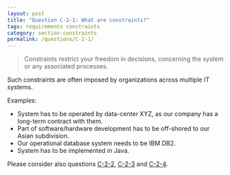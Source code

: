 ```yaml
---
layout: post
title: "Question C-2-1: What are constraints?"
tags: requirements constraints
category: section-constraints
permalink: /questions/C-2-1/
---
```


>Constraints restrict your freedom in decisions,
>concerning the system or any associated processes.

Such constraints are often imposed by organizations across multiple IT systems.

Examples:

* System has to be operated by data-center XYZ, as our company has
a long-term contract with them.
* Part of software/hardware development has to be off-shored to our Asian subdivision.
* Our operational database system needs to be IBM DB2.
* System has to be implemented in Java.

Please consider also questions [C-2-2](/questions/C-2-2), [C-2-3](/questions/C-2-3) and [C-2-4](/questions/C-2-4).
